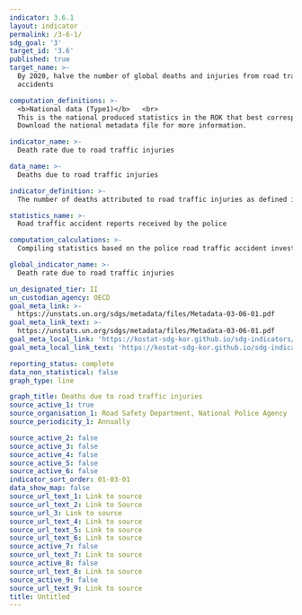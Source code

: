 ```yaml
---
indicator: 3.6.1
layout: indicator
permalink: /3-6-1/
sdg_goal: '3'
target_id: '3.6'
published: true
target_name: >-
  By 2020, halve the number of global deaths and injuries from road traffic
  accidents

computation_definitions: >-
  <b>National data (Type1)</b>   <br>
  This is the national produced statistics in the ROK that best corresponds to the definition of UN SDGs indicators. <br>
  Download the national metadata file for more information.

indicator_name: >-
  Death rate due to road traffic injuries

data_name: >-
  Deaths due to road traffic injuries

indicator_definition: >-
  The number of deaths attributed to road traffic injuries as defined in Article 2 of the Road Traffic Act

statistics_name: >-
  Road traffic accident reports received by the police

computation_calculations: >-
  Compiling statistics based on the police road traffic accident investigation reports(Traffic accident statistical graphs)

global_indicator_name: >-
  Death rate due to road traffic injuries

un_designated_tier: II
un_custodian_agency: OECD
goal_meta_link: >-
  https://unstats.un.org/sdgs/metadata/files/Metadata-03-06-01.pdf   
goal_meta_link_text: >-
  https://unstats.un.org/sdgs/metadata/files/Metadata-03-06-01.pdf   
goal_meta_local_link: 'https://kostat-sdg-kor.github.io/sdg-indicators/public/data/Metadata-03-06-01_ENG.pdf'
goal_meta_local_link_text: 'https://kostat-sdg-kor.github.io/sdg-indicators/public/data/Metadata-03-06-01_ENG.pdf'

reporting_status: complete
data_non_statistical: false
graph_type: line

graph_title: Deaths due to road traffic injuries
source_active_1: true
source_organisation_1: Road Safety Department, National Police Agency
source_periodicity_1: Annually 

source_active_2: false
source_active_3: false
source_active_4: false
source_active_5: false
source_active_6: false
indicator_sort_order: 01-03-01
data_show_map: false
source_url_text_1: Link to source
source_url_text_2: Link to Source
source_url_3: Link to source
source_url_text_4: Link to source
source_url_text_5: Link to source
source_url_text_6: Link to source
source_active_7: false
source_url_text_7: Link to source
source_active_8: false
source_url_text_8: Link to source
source_active_9: false
source_url_text_9: Link to source
title: Untitled
---
```

